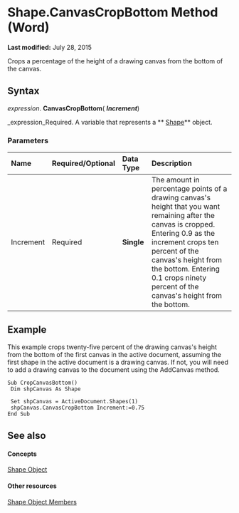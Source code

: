
# Shape.CanvasCropBottom Method (Word)

 **Last modified:** July 28, 2015

Crops a percentage of the height of a drawing canvas from the bottom of the canvas.

## Syntax

 _expression_. **CanvasCropBottom**( **_Increment_**)

 _expression_Required. A variable that represents a  ** [Shape](604029ce-9b2f-9748-5d4e-b458796fa2f0.md)** object.


### Parameters



|**Name**|**Required/Optional**|**Data Type**|**Description**|
|:-----|:-----|:-----|:-----|
|Increment|Required| **Single**|The amount in percentage points of a drawing canvas's height that you want remaining after the canvas is cropped. Entering 0.9 as the increment crops ten percent of the canvas's height from the bottom. Entering 0.1 crops ninety percent of the canvas's height from the bottom.|

## Example

This example crops twenty-five percent of the drawing canvas's height from the bottom of the first canvas in the active document, assuming the first shape in the active document is a drawing canvas. If not, you will need to add a drawing canvas to the document using the AddCanvas method.


```
Sub CropCanvasBottom() 
 Dim shpCanvas As Shape 
 
 Set shpCanvas = ActiveDocument.Shapes(1) 
 shpCanvas.CanvasCropBottom Increment:=0.75 
End Sub
```


## See also


#### Concepts


 [Shape Object](604029ce-9b2f-9748-5d4e-b458796fa2f0.md)
#### Other resources


 [Shape Object Members](4aa8e2f4-5629-3922-11e4-df028bd1e1de.md)
